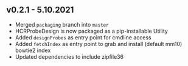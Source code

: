 ## v0.2.1 - 5.10.2021
  + Merged `packaging` branch into `master`
  + HCRProbeDesign is now packaged as a pip-installable Utility
  + Added `designProbes` as entry point for cmdline access
  + Added `fetchIndex` as entry point to grab and install (default mm10) bowtie2 index
  + Updated dependencies to include zipfile36
